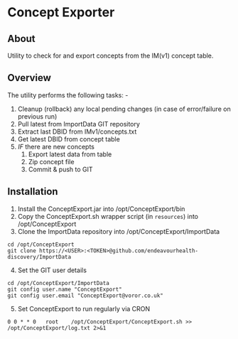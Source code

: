 # Concept Exporter

## About
Utility to check for and export concepts from the IM(v1) concept table.

## Overview
The utility performs the following tasks: -
1. Cleanup (rollback) any local pending changes (in case of error/failure on previous run)
2. Pull latest from ImportData GIT repository
3. Extract last DBID from IMv1/concepts.txt
4. Get latest DBID from concept table
5. *IF* there are new concepts
   1. Export latest data from table
   2. Zip concept file
   3. Commit & push to GIT

## Installation
1. Install the ConceptExport.jar into /opt/ConceptExport/bin 
2. Copy the ConceptExport.sh wrapper script (in `resources`) into /opt/ConceptExport
3. Clone the ImportData repository into /opt/ConceptExport/ImportData
```shell
cd /opt/ConceptExport
git clone https://<USER>:<TOKEN>@github.com/endeavourhealth-discovery/ImportData
```
4. Set the GIT user details
```shell
cd /opt/ConceptExport/ImportData
git config user.name "ConceptExport"
git config user.email "ConceptExport@voror.co.uk" 
```
5. Set ConceptExport to run regularly via CRON
```shell
0 0 * * 0   root    /opt/ConceptExport/ConceptExport.sh >> /opt/ConceptExport/log.txt 2>&1
```
